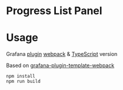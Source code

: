 # Progress List Panel

# Usage

Grafana [plugin](http://docs.grafana.org/plugins/developing/development/)
[webpack](https://webpack.github.io) & [TypeScript](https://github.com/Microsoft/TypeScript) version

Based on [grafana-plugin-template-webpack](https://github.com/CorpGlory/grafana-plugin-template-webpack)

```
npm install
npm run build
```
